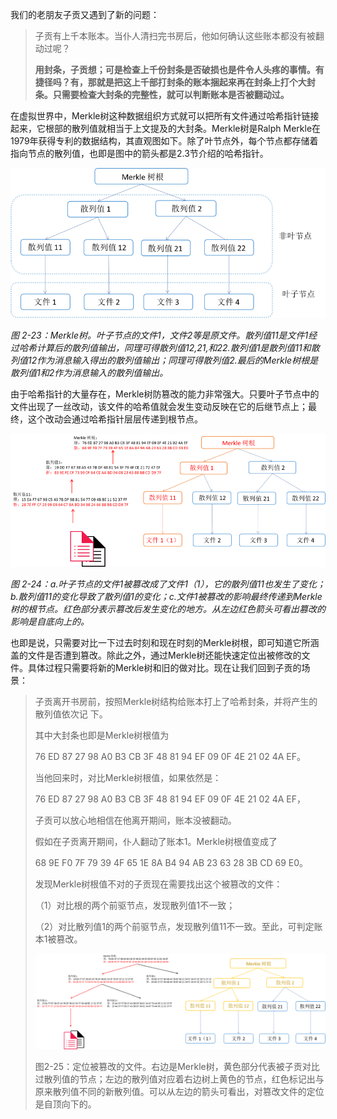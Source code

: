 我们的老朋友子贡又遇到了新的问题：

> 子贡有上千本账本。当仆人清扫完书房后，他如何确认这些账本都没有被翻动过呢？
>
> **用封条，子贡想；可是检查上千份封条是否破损也是件令人头疼的事情。有捷径吗？有，那就是把这上千部打封条的账本捆起来再在封条上打个大封条。只需要检查大封条的完整性，就可以判断账本是否被翻动过。**

在虚拟世界中，Merkle树这种数据组织方式就可以把所有文件通过哈希指针链接起来，它根部的散列值就相当于上文提及的大封条。Merkle树是Ralph Merkle在1979年获得专利的数据结构，其直观图如下。除了叶节点外，每个节点都存储着指向节点的散列值，也即是图中的箭头都是2.3节介绍的哈希指针。

![](/assets/fig-2-23.png)

_图 2-23：Merkle树。叶子节点的文件1，文件2等是原文件。散列值11是文件1经过哈希计算后的散列值输出，同理可得散列值12,21,和22.散列值1是散列值11和散列值12作为消息输入得出的散列值输出；同理可得散列值2.最后的Merkle树根是散列值1和2作为消息输入的散列值输出。_

由于哈希指针的大量存在，Merkle树防篡改的能力非常强大。只要叶子节点中的文件出现了一丝改动，该文件的哈希值就会发生变动反映在它的后继节点上；最终，这个改动会通过哈希指针层层传递到根节点。

![](/assets/fig-2-24.png)

_图 2-24：a.叶子节点的文件1被篡改成了文件1（1），它的散列值11也发生了变化；b.散列值11的变化导致了散列值1的变化；c.文件1被篡改的影响最终传递到Merkle树的根节点。红色部分表示篡改后发生变化的地方。从左边红色箭头可看出篡改的影响是自底向上的。_

也即是说，只需要对比一下过去时刻和现在时刻的Merkle树根，即可知道它所涵盖的文件是否遭到篡改。除此之外，通过Merkle树还能快速定位出被修改的文件。具体过程只需要将新的Merkle树和旧的做对比。现在让我们回到子贡的场景：

> 子贡离开书房前，按照Merkle树结构给账本打上了哈希封条，并将产生的散列值依次记        下。
>
> 其中大封条也即是Merkle树根值为
>
> 76 ED 87 27 98 A0 B3 CB 3F 48 81 94 EF 09 0F 4E 21 02 4A EF。
>
> 当他回来时，对比Merkle树根值，如果依然是：
>
> 76 ED 87 27 98 A0 B3 CB 3F 48 81 94 EF 09 0F 4E 21 02 4A EF，
>
> 子贡可以放心地相信在他离开期间，账本没被翻动。
>
> 假如在子贡离开期间，仆人翻动了账本1。Merkle树根值变成了
>
> 68 9E F0 7F 79 39 4F 65 1E 8A B4 94 AB 23 63 28 3B CD 69 E0。
>
> 发现Merkle树根值不对的子贡现在需要找出这个被篡改的文件：
>
> （1）对比根的两个前驱节点，发现散列值1不一致；
>
> （2）对比散列值1的两个前驱节点，发现散列值11不一致。至此，可判定账本1被篡改。
>
> ![](/assets/fig-2-25.png)
>
> 图2-25：定位被篡改的文件。右边是Merkle树，黄色部分代表被子贡对比过散列值的节点；左边的散列值对应着右边树上黄色的节点，红色标记出与原来散列值不同的新散列值。可以从左边的箭头可看出，对篡改文件的定位是自顶向下的。



